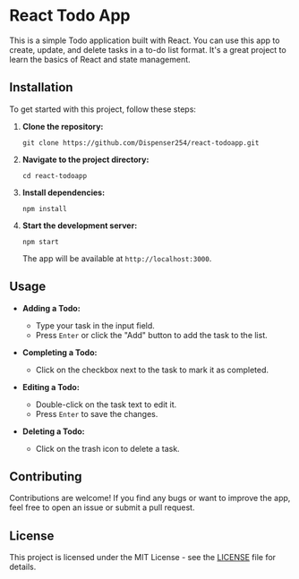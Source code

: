 # React Todo App

This is a simple Todo application built with React. You can use this app to create, update, and delete tasks in a to-do list format. It's a great project to learn the basics of React and state management.

## Installation

To get started with this project, follow these steps:

1. **Clone the repository:**

   ```
   git clone https://github.com/Dispenser254/react-todoapp.git
   ```

2. **Navigate to the project directory:**

   ```
   cd react-todoapp
   ```

3. **Install dependencies:**

   ```
   npm install
   ```

4. **Start the development server:**

   ```
   npm start
   ```

   The app will be available at `http://localhost:3000`.

## Usage

- **Adding a Todo:**
  - Type your task in the input field.
  - Press `Enter` or click the "Add" button to add the task to the list.

- **Completing a Todo:**
  - Click on the checkbox next to the task to mark it as completed.

- **Editing a Todo:**
  - Double-click on the task text to edit it.
  - Press `Enter` to save the changes.

- **Deleting a Todo:**
  - Click on the trash icon to delete a task.

## Contributing

Contributions are welcome! If you find any bugs or want to improve the app, feel free to open an issue or submit a pull request.

## License

This project is licensed under the MIT License - see the [LICENSE](LICENSE) file for details.
